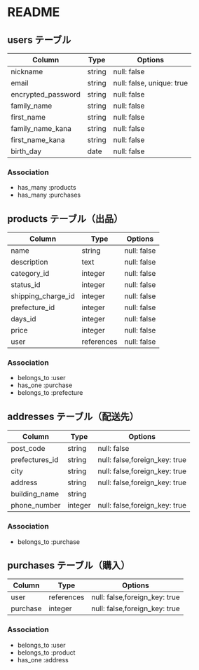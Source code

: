 # README

## users テーブル

| Column             | Type     | Options                      |
| ------------------ | ------   | -----------                  |
| nickname           | string   | null: false                  |
| email              | string   | null: false, unique: true    |
| encrypted_password | string   | null: false                  |
| family_name        | string   | null: false                  |
| first_name         | string   | null: false                  |
| family_name_kana   | string   | null: false                  |
| first_name_kana    | string   | null: false                  |
| birth_day          | date     | null: false                  |

### Association

- has_many :products
- has_many :purchases

## products テーブル（出品）

| Column             | Type     | Options                      |
| ------------------ | ------   | -----------                  |
| name               | string   | null: false                  | 
| description        | text     | null: false                  |
| category_id        | integer  | null: false                  |
| status_id          | integer  | null: false                  |
| shipping_charge_id | integer  | null: false                  |
| prefecture_id      | integer  | null: false                  |
| days_id            | integer  | null: false                  |
| price              | integer  | null: false                  |
| user               | references| null: false                 |

### Association

- belongs_to :user
- has_one :purchase
- belongs_to :prefecture

## addresses テーブル（配送先）

| Column             | Type     | Options                      |
| ------------------ | ------   | -----------                  |
| post_code          | string   | null: false                  |
| prefectures_id     | string   | null: false,foreign_key: true|
| city               | string   | null: false,foreign_key: true|
| address            | string   | null: false,foreign_key: true|
| building_name      | string   |                              |
| phone_number       | integer  | null: false,foreign_key: true|

### Association

- belongs_to :purchase

## purchases テーブル（購入）

| Column             | Type      | Options                       |
| ------------------ | ------    | -----------                   |
| user               | references| null: false,foreign_key: true|
| purchase           | integer   | null: false,foreign_key: true|

### Association

- belongs_to :user
- belongs_to :product
- has_one :address